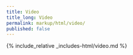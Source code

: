 ```yaml
---
title: Video
title_long: Video
permalink: markup/html/video/
published: false
---
```


{% include_relative _includes-html/video.md %}